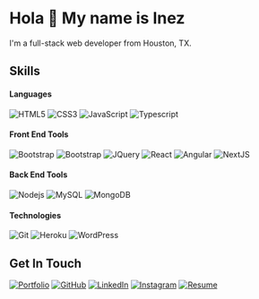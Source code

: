 # Hola 👋 My name is Inez
I'm a full-stack web developer from Houston, TX.


## Skills

#### Languages
![HTML5](https://img.shields.io/badge/-HTML5-white?style=flat&logo=html5&logoColor=black)
![CSS3](https://img.shields.io/badge/-CSS3-white?style=flat&logo=css3&logoColor=black)
![JavaScript](https://img.shields.io/badge/-JavaScript-white?style=flat&logo=javascript&logoColor=black)
![Typescript](https://img.shields.io/badge/-TypeScript-white?style=flat&logo=typescript&logoColor=black)

#### Front End Tools
![Bootstrap](https://img.shields.io/badge/-Bootstrap-white?style=flat&logo=bootstrap&logoColor=black)
![Bootstrap](https://img.shields.io/badge/-Tailwind-white?style=flat&logo=tailwindcss&logoColor=black)
![JQuery](https://img.shields.io/badge/-JQuery-white?style=flat&logo=jquery&logoColor=black)
![React](https://img.shields.io/badge/-React-white?style=flat&logo=react&logoColor=black)
![Angular](https://img.shields.io/badge/-Angular-white?style=flat&logo=angular&logoColor=black)
![NextJS](https://img.shields.io/badge/-NextJS-white?style=flat&logo=nextjs&logoColor=black)

#### Back End Tools
![Nodejs](https://img.shields.io/badge/-Nodejs-white?style=flat&logo=Node.js&logoColor=black)
![MySQL](https://img.shields.io/badge/-MySQL-white?style=flat&logo=mysql&logoColor=black)
![MongoDB](https://img.shields.io/badge/-MongoDB-white?style=flat&logo=mongodb&logoColor=black)

#### Technologies
![Git](https://img.shields.io/badge/-Git-white?style=flat&logo=git&logoColor=black)
![Heroku](https://img.shields.io/badge/-Heroku-white?style=flat&logo=heroku&logoColor=black)
![WordPress](https://img.shields.io/badge/-WordPress-white?style=flat&logo=wordpress&logoColor=black)

## Get In Touch

<p>
        <a href="https://terrytangyuan.github.io/cv.html"><img src="imgs/cv.svg" alt="Portfolio"></a>
	<a href="https://github.com/terrytangyuan"><img src="imgs/github.svg" alt="GitHub"></a>
	<a href="https://www.linkedin.com/in/terrytangyuan"><img src="imgs/linkedin.svg" alt="LinkedIn"></a>
	<a href="https://github.com/sponsors/terrytangyuan"><img src="imgs/sponsors.svg" alt="Instagram"></a>
	<a href="https://terrytangyuan.github.io/cv.html"><img src="imgs/cv.svg" alt="Resume"></a>
</p>
